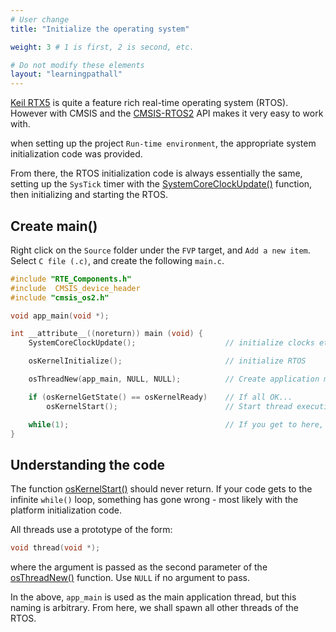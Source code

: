 ```yaml
---
# User change
title: "Initialize the operating system"

weight: 3 # 1 is first, 2 is second, etc.

# Do not modify these elements
layout: "learningpathall"
---
```

[Keil RTX5](https://www2.keil.com/mdk5/cmsis/rtx) is quite a feature rich real-time operating system (RTOS). However with CMSIS and the [CMSIS-RTOS2](https://arm-software.github.io/CMSIS_5/RTOS2/html/index.html) API makes it very easy to work with.

when setting up the project `Run-time environment`, the appropriate system initialization code was provided.

From there, the RTOS initialization code is always essentially the same, setting up the `SysTick` timer with the [SystemCoreClockUpdate()](https://www.keil.com/pack/doc/CMSIS/Core/html/group__system__init__gr.html#gae0c36a9591fe6e9c45ecb21a794f0f0f) function, then initializing and starting the RTOS.

## Create main()

Right click on the `Source` folder under the `FVP` target, and `Add a new item`. Select `C file (.c)`, and create the following `main.c`.

```C
#include "RTE_Components.h"
#include  CMSIS_device_header
#include "cmsis_os2.h"

void app_main(void *);

int __attribute__((noreturn)) main (void) {
    SystemCoreClockUpdate();                    // initialize clocks etc

	osKernelInitialize();                       // initialize RTOS

	osThreadNew(app_main, NULL, NULL);          // Create application main thread

	if (osKernelGetState() == osKernelReady)    // If all OK...
		osKernelStart();                        // Start thread execution

	while(1);                                   // If you get to here, something has gone wrong!
}
```
## Understanding the code

The function [osKernelStart()](https://www.keil.com/pack/doc/CMSIS/RTOS2/html/group__CMSIS__RTOS__KernelCtrl.html#ga9ae2cc00f0d89d7b6a307bba942b5221) should never return. If your code gets to the infinite `while()` loop, something has gone wrong - most likely with the platform initialization code.

All threads use a prototype of the form:
```C
void thread(void *);
```
where the argument is passed as the second parameter of the [osThreadNew()](https://www.keil.com/pack/doc/CMSIS/RTOS2/html/group__CMSIS__RTOS__ThreadMgmt.html#ga48d68b8666d99d28fa646ee1d2182b8f) function. Use `NULL` if no argument to pass.

In the above, `app_main` is used as the main application thread, but this naming is arbitrary. From here, we shall spawn all other threads of the RTOS.
